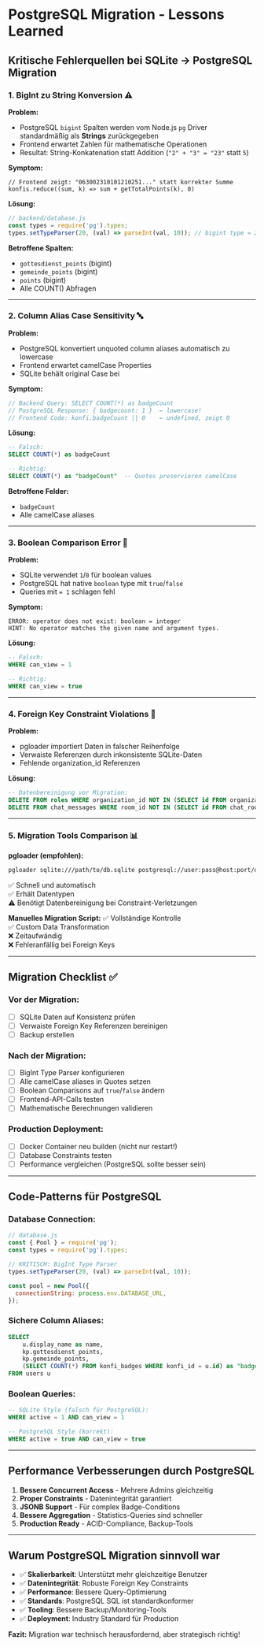 # PostgreSQL Migration - Lessons Learned

## Kritische Fehlerquellen bei SQLite → PostgreSQL Migration

### 1. BigInt zu String Konversion ⚠️

**Problem:**
- PostgreSQL `bigint` Spalten werden vom Node.js `pg` Driver standardmäßig als **Strings** zurückgegeben
- Frontend erwartet Zahlen für mathematische Operationen
- Resultat: String-Konkatenation statt Addition (`"2" + "3" = "23"` statt `5`)

**Symptom:**
```
// Frontend zeigt: "063002310101210251..." statt korrekter Summe
konfis.reduce((sum, k) => sum + getTotalPoints(k), 0)
```

**Lösung:**
```javascript
// backend/database.js
const types = require('pg').types;
types.setTypeParser(20, (val) => parseInt(val, 10)); // bigint type = 20
```

**Betroffene Spalten:**
- `gottesdienst_points` (bigint)
- `gemeinde_points` (bigint)
- `points` (bigint)
- Alle COUNT() Abfragen

---

### 2. Column Alias Case Sensitivity 🔤

**Problem:**
- PostgreSQL konvertiert unquoted column aliases automatisch zu lowercase
- Frontend erwartet camelCase Properties
- SQLite behält original Case bei

**Symptom:**
```javascript
// Backend Query: SELECT COUNT(*) as badgeCount
// PostgreSQL Response: { badgecount: 1 }  ← lowercase!
// Frontend Code: konfi.badgeCount || 0    ← undefined, zeigt 0
```

**Lösung:**
```sql
-- Falsch:
SELECT COUNT(*) as badgeCount

-- Richtig:
SELECT COUNT(*) as "badgeCount"  -- Quotes preservieren camelCase
```

**Betroffene Felder:**
- `badgeCount`
- Alle camelCase aliases

---

### 3. Boolean Comparison Error 🔢

**Problem:**
- SQLite verwendet `1`/`0` für boolean values
- PostgreSQL hat native `boolean` type mit `true`/`false`
- Queries mit `= 1` schlagen fehl

**Symptom:**
```
ERROR: operator does not exist: boolean = integer
HINT: No operator matches the given name and argument types.
```

**Lösung:**
```sql
-- Falsch:
WHERE can_view = 1

-- Richtig:
WHERE can_view = true
```

---

### 4. Foreign Key Constraint Violations 🔗

**Problem:**
- pgloader importiert Daten in falscher Reihenfolge
- Verwaiste Referenzen durch inkonsistente SQLite-Daten
- Fehlende organization_id Referenzen

**Lösung:**
```sql
-- Datenbereinigung vor Migration:
DELETE FROM roles WHERE organization_id NOT IN (SELECT id FROM organizations);
DELETE FROM chat_messages WHERE room_id NOT IN (SELECT id FROM chat_rooms);
```

---

### 5. Migration Tools Comparison 📊

**pgloader (empfohlen):**
```bash
pgloader sqlite:///path/to/db.sqlite postgresql://user:pass@host:port/db
```
✅ Schnell und automatisch  
✅ Erhält Datentypen  
⚠️ Benötigt Datenbereinigung bei Constraint-Verletzungen

**Manuelles Migration Script:**
✅ Vollständige Kontrolle  
✅ Custom Data Transformation  
❌ Zeitaufwändig  
❌ Fehleranfällig bei Foreign Keys

---

## Migration Checklist ✅

### Vor der Migration:
- [ ] SQLite Daten auf Konsistenz prüfen
- [ ] Verwaiste Foreign Key Referenzen bereinigen
- [ ] Backup erstellen

### Nach der Migration:
- [ ] BigInt Type Parser konfigurieren
- [ ] Alle camelCase aliases in Quotes setzen
- [ ] Boolean Comparisons auf `true`/`false` ändern
- [ ] Frontend-API-Calls testen
- [ ] Mathematische Berechnungen validieren

### Production Deployment:
- [ ] Docker Container neu builden (nicht nur restart!)
- [ ] Database Constraints testen
- [ ] Performance vergleichen (PostgreSQL sollte besser sein)

---

## Code-Patterns für PostgreSQL

### Database Connection:
```javascript
// database.js
const { Pool } = require('pg');
const types = require('pg').types;

// KRITISCH: BigInt Type Parser
types.setTypeParser(20, (val) => parseInt(val, 10));

const pool = new Pool({
  connectionString: process.env.DATABASE_URL,
});
```

### Sichere Column Aliases:
```sql
SELECT 
    u.display_name as name,
    kp.gottesdienst_points,
    kp.gemeinde_points,
    (SELECT COUNT(*) FROM konfi_badges WHERE konfi_id = u.id) as "badgeCount"  -- Quotes!
FROM users u
```

### Boolean Queries:
```sql
-- SQLite Style (falsch für PostgreSQL):
WHERE active = 1 AND can_view = 1

-- PostgreSQL Style (korrekt):
WHERE active = true AND can_view = true
```

---

## Performance Verbesserungen durch PostgreSQL

1. **Bessere Concurrent Access** - Mehrere Admins gleichzeitig
2. **Proper Constraints** - Datenintegrität garantiert
3. **JSONB Support** - Für complex Badge-Conditions
4. **Bessere Aggregation** - Statistics-Queries sind schneller
5. **Production Ready** - ACID-Compliance, Backup-Tools

---

## Warum PostgreSQL Migration sinnvoll war

- ✅ **Skalierbarkeit**: Unterstützt mehr gleichzeitige Benutzer
- ✅ **Datenintegrität**: Robuste Foreign Key Constraints
- ✅ **Performance**: Bessere Query-Optimierung
- ✅ **Standards**: PostgreSQL SQL ist standardkonformer
- ✅ **Tooling**: Bessere Backup/Monitoring-Tools
- ✅ **Deployment**: Industry Standard für Production

**Fazit:** Migration war technisch herausfordernd, aber strategisch richtig!